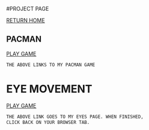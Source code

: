 
#PROJECT PAGE

[RETURN HOME](https://zacharyeisen.github.io)

## PACMAN
[PLAY GAME](https://zacharyeisen.github.io/PacMan/)
```markdown
THE ABOVE LINKS TO MY PACMAN GAME
```

# EYE MOVEMENT
[PLAY GAME](https://zacharyeisen.github.io/eyes/)
```markdown
THE ABOVE LINK GOES TO MY EYES PAGE. WHEN FINISHED, 
CLICK BACK ON YOUR BROWSER TAB.
```
